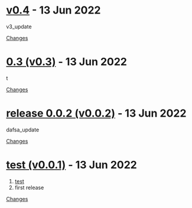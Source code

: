 <a name="v0.4"></a>
# [v0.4](https://github.com/shiyuhang0/changelog_test/releases/tag/v0.4) - 13 Jun 2022

v3_update

[Changes][v0.4]


<a name="v0.3"></a>
# [0.3 (v0.3)](https://github.com/shiyuhang0/changelog_test/releases/tag/v0.3) - 13 Jun 2022

t

[Changes][v0.3]


<a name="v0.0.2"></a>
# [release 0.0.2 (v0.0.2)](https://github.com/shiyuhang0/changelog_test/releases/tag/v0.0.2) - 13 Jun 2022

dafsa_update

[Changes][v0.0.2]


<a name="v0.0.1"></a>
# [test (v0.0.1)](https://github.com/shiyuhang0/changelog_test/releases/tag/v0.0.1) - 13 Jun 2022

1. [test](https://github.com/rhysd/changelog-from-release) 
2. first release

[Changes][v0.0.1]


[v0.4]: https://github.com/shiyuhang0/changelog_test/compare/v0.3...v0.4
[v0.3]: https://github.com/shiyuhang0/changelog_test/compare/v0.0.2...v0.3
[v0.0.2]: https://github.com/shiyuhang0/changelog_test/compare/v0.0.1...v0.0.2
[v0.0.1]: https://github.com/shiyuhang0/changelog_test/tree/v0.0.1

 <!-- Generated by https://github.com/rhysd/changelog-from-release -->
